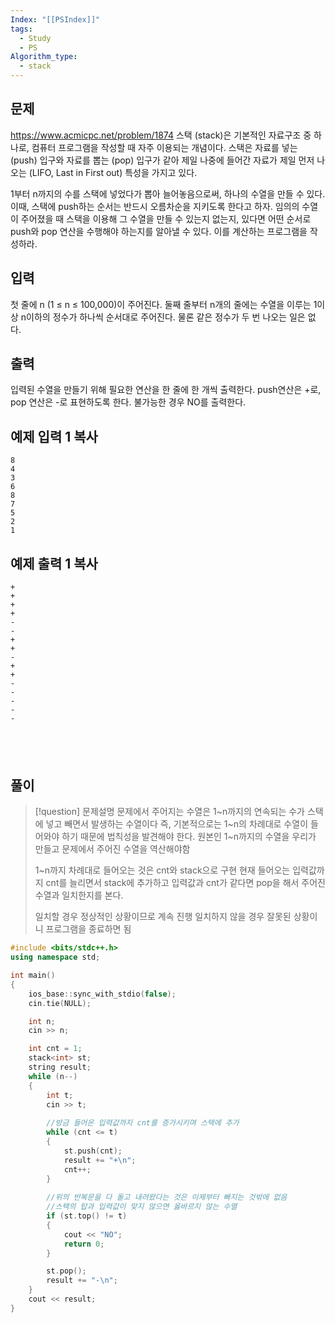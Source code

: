 ```yaml
---
Index: "[[PSIndex]]"
tags:
  - Study
  - PS
Algorithm_type:
  - stack
---
```


## 문제
https://www.acmicpc.net/problem/1874
스택 (stack)은 기본적인 자료구조 중 하나로, 컴퓨터 프로그램을 작성할 때 자주 이용되는 개념이다. 스택은 자료를 넣는 (push) 입구와 자료를 뽑는 (pop) 입구가 같아 제일 나중에 들어간 자료가 제일 먼저 나오는 (LIFO, Last in First out) 특성을 가지고 있다.

1부터 n까지의 수를 스택에 넣었다가 뽑아 늘어놓음으로써, 하나의 수열을 만들 수 있다. 이때, 스택에 push하는 순서는 반드시 오름차순을 지키도록 한다고 하자. 임의의 수열이 주어졌을 때 스택을 이용해 그 수열을 만들 수 있는지 없는지, 있다면 어떤 순서로 push와 pop 연산을 수행해야 하는지를 알아낼 수 있다. 이를 계산하는 프로그램을 작성하라.

## 입력

첫 줄에 n (1 ≤ n ≤ 100,000)이 주어진다. 둘째 줄부터 n개의 줄에는 수열을 이루는 1이상 n이하의 정수가 하나씩 순서대로 주어진다. 물론 같은 정수가 두 번 나오는 일은 없다.

## 출력

입력된 수열을 만들기 위해 필요한 연산을 한 줄에 한 개씩 출력한다. push연산은 +로, pop 연산은 -로 표현하도록 한다. 불가능한 경우 NO를 출력한다.

## 예제 입력 1 복사
```
8
4
3
6
8
7
5
2
1
```

## 예제 출력 1 복사
```
+
+
+
+
-
-
+
+
-
+
+
-
-
-
-
-
```

   
---
## 풀이
> [!question] 문제설명
> 문제에서 주어지는 수열은 1~n까지의 연속되는 수가 스택에 넣고 빼면서 발생하는 수열이다
> 즉, 기본적으로는 1~n의 차례대로 수열이 들어와야 하기 때문에 법칙성을 발견해야 한다.
> 원본인 1~n까지의 수열을 우리가 만들고 문제에서 주어진 수열을 역산해야함
> 
> 1~n까지 차례대로 들어오는 것은 cnt와 stack으로 구현
> 현재 들어오는 입력값까지 cnt를 늘리면서 stack에 추가하고
> 입력값과 cnt가 같다면 pop을 해서 주어진 수열과 일치한지를 본다.
> 
> 일치할 경우 정상적인 상황이므로 계속 진행
> 일치하지 않을 경우 잘못된 상황이니 프로그램을 종료하면 됨

```cpp
#include <bits/stdc++.h>
using namespace std;

int main()
{
    ios_base::sync_with_stdio(false);
    cin.tie(NULL);

    int n;
    cin >> n;

    int cnt = 1;
    stack<int> st;
    string result;
    while (n--)
    {
        int t;
        cin >> t;
        
        //방금 들어온 입력값까지 cnt를 증가시키며 스택에 추가
        while (cnt <= t)
        {
            st.push(cnt);
            result += "+\n";
            cnt++;
        }
        
        //위의 반복문을 다 돌고 내려왔다는 것은 이제부터 빠지는 것밖에 없음
        //스택의 탑과 입력값이 맞지 않으면 옳바르지 않는 수열
        if (st.top() != t)
        {
            cout << "NO";
            return 0;
        }

        st.pop();
        result += "-\n";
    }
    cout << result;
}
```